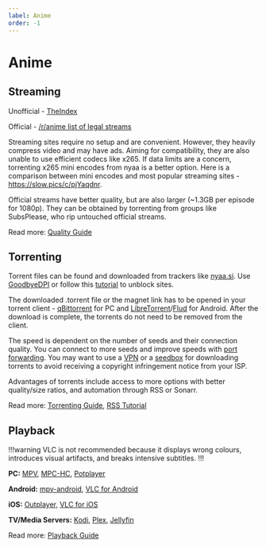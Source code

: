```yaml
---
label: Anime
order: -1
---
```


# Anime

## Streaming

Unofficial - [TheIndex](https://theindex.moe/)

Official - [/r/anime list of legal streams](https://www.reddit.com/r/anime/wiki/legal_streams)

Streaming sites require no setup and are convenient. However, they heavily compress video and may have ads. Aiming for compatibility, they are also unable to use efficient codecs like x265. If data limits are a concern, torrenting x265 mini encodes from nyaa is a better option. Here is a comparison between mini encodes and most popular streaming sites - https://slow.pics/c/pjYaqdnr.

Official streams have better quality, but are also larger (~1.3GB per episode for 1080p). They can be obtained by torrenting from groups like SubsPlease, who rip untouched official streams.

Read more: [Quality Guide](/guides/quality)

## Torrenting

Torrent files can be found and downloaded from trackers like [nyaa.si](https://nyaa.si). Use [GoodbyeDPI](https://github.com/ValdikSS/GoodbyeDPI) or follow this [tutorial](/tutorials/unblock) to unblock sites.

The downloaded .torrent file or the magnet link has to be opened in your torrent client - [qBittorrent](https://www.qbittorrent.org/download.php) for PC and [LibreTorrent](https://play.google.com/store/apps/details?id=org.proninyaroslav.libretorrent)/[Flud](https://play.google.com/store/apps/details?id=com.delphicoder.flud) for Android. After the download is complete, the torrents do not need to be removed from the client.

The speed is dependent on the number of seeds and their connection quality. You can connect to more seeds and improve speeds with [port forwarding](/en/guides/torrenting#how-to-port-forward). You may want to use a [VPN](/en/faq/vpn) or a [seedbox](/en/guides/torrenting#what-is-a-seedbox) for downloading torrents to avoid receiving a copyright infringement notice from your ISP.

Advantages of torrents include access to more options with better quality/size ratios, and automation through RSS or Sonarr.

Read more: [Torrenting Guide](/en/guides/torrenting), [RSS Tutorial](/tutorials/rss)

## Playback

!!!warning
VLC is not recommended because it displays wrong colours, introduces visual artifacts, and breaks intensive subtitles.
!!!

**PC:** [MPV](https://mpv.io/installation/), [MPC-HC](https://github.com/clsid2/mpc-hc/releases), [Potplayer](https://potplayer.daum.net)

**Android:** [mpv-android](https://play.google.com/store/apps/details?id=is.xyz.mpv&hl=lv&gl=US), [VLC for Android](https://play.google.com/store/apps/details?id=org.videolan.vlc)

**iOS:** [Outplayer](https://apps.apple.com/us/app/outplayer/id1449923287), [VLC for iOS](https://apps.apple.com/us/app/vlc-media-player/id650377962)

**TV/Media Servers:** [Kodi](https://kodi.tv), [Plex](https://www.plex.tv/), [Jellyfin](https://jellyfin.org/)

Read more: [Playback Guide](/en/guides/playback)
